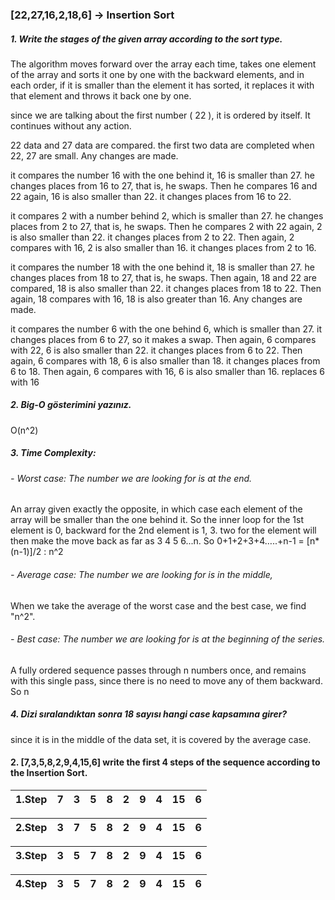 ### [22,27,16,2,18,6] -> Insertion Sort

##### 1. Write the stages of the given array according to the sort type.

The algorithm moves forward over the array each time, takes one element of the array and sorts it one by one with the backward elements, and in each order, if it is smaller than the element it has sorted, it replaces it with that element and throws it back one by one.
   
since we are talking about the first number ( 22 ), it is ordered by itself. It continues without any action.
    
22 data and 27 data are compared. the first two data are completed when 22, 27 are small. Any changes are made.
    
it compares the number 16 with the one behind it, 16 is smaller than 27. he changes places from 16 to 27, that is, he swaps. Then he compares 16 and 22 again, 16 is also smaller than 22. it changes places from 16 to 22.
       
it compares 2 with a number behind 2, which is smaller than 27. he changes places from 2 to 27, that is, he swaps. Then he compares 2 with 22 again, 2 is also smaller than 22. it changes places from 2 to 22. Then again, 2 compares with 16, 2 is also smaller than 16. it changes places from 2 to 16.

it compares the number 18 with the one behind it, 18 is smaller than 27. he changes places from 18 to 27, that is, he swaps. Then again, 18 and 22 are compared, 18 is also smaller than 22. it changes places from 18 to 22. Then again, 18 compares with 16, 18 is also greater than 16. Any changes are made.
   
it compares the number 6 with the one behind 6, which is smaller than 27. it changes places from 6 to 27, so it makes a swap. Then again, 6 compares with 22, 6 is also smaller than 22. it changes places from 6 to 22. Then again, 6 compares with 18, 6 is also smaller than 18. it changes places from 6 to 18. Then again, 6 compares with 16, 6 is also smaller than 16. replaces 6 with 16
##### 2. Big-O gösterimini yazınız.

   O(n^2)

##### 3. Time Complexity: 
###### - Worst case: The number we are looking for is at the end.
An array given exactly the opposite, in which case each element of the array will be smaller than the one behind it. So the inner loop for the 1st element is 0, backward for the 2nd element is 1, 3. two for the element will then make the move back as far as 3 4 5 6...n. So 0+1+2+3+4…..+n-1 = [n*(n-1)]/2   :  n^2

###### - Average case: The number we are looking for is in the middle,
When we take the average of the worst case and the best case, we find "n^2".

###### - Best case: The number we are looking for is at the beginning of the series.
A fully ordered sequence passes through n numbers once, and remains with this single pass, since there is no need to move any of them backward. So n

##### 4. Dizi sıralandıktan sonra 18 sayısı hangi case kapsamına girer? 
since it is in the middle of the data set, it is covered by the average case.
    
#### 2. [7,3,5,8,2,9,4,15,6] write the first 4 steps of the sequence according to the Insertion Sort.
 |1.Step|7|3|5|8|2|9|4|15|6|      
 |------|-|-|-|-|-|-|-|- |-|
 
 |2.Step|3|7|5|8|2|9|4|15|6|      
 |------|-|-|-|-|-|-|-|- |-|
 
 |3.Step|3|5|7|8|2|9|4|15|6|      
 |------|-|-|-|-|-|-|-|- |-|
 
 |4.Step|3|5|7|8|2|9|4|15|6|      
 |------|-|-|-|-|-|-|-|- |-|
